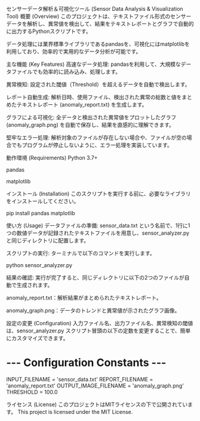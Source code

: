 センサーデータ解析＆可視化ツール (Sensor Data Analysis & Visualization Tool)
概要 (Overview)
このプロジェクトは、テキストファイル形式のセンサーデータを解析し、異常値を検出して、結果をテキストレポートとグラフで自動的に出力するPythonスクリプトです。

データ処理には業界標準ライブラリであるpandasを、可視化にはmatplotlibを利用しており、効率的で実用的なデータ分析が可能です。

主な機能 (Key Features)
高速なデータ処理: pandasを利用して、大規模なデータファイルでも効率的に読み込み、処理します。

異常検知: 設定された閾値（Threshold）を超えるデータを自動で検出します。

レポート自動生成: 解析日時、使用ファイル、検出された異常の総数と値をまとめたテキストレポート (anomaly_report.txt) を生成します。

グラフによる可視化: 全データと検出された異常値をプロットしたグラフ (anomaly_graph.png) を自動で保存し、結果を直感的に理解できます。

堅牢なエラー処理: 解析対象のファイルが存在しない場合や、ファイルが空の場合でもプログラムが停止しないように、エラー処理を実装しています。

動作環境 (Requirements)
Python 3.7+

pandas

matplotlib

インストール (Installation)
このスクリプトを実行する前に、必要なライブラリをインストールしてください。

pip install pandas matplotlib

使い方 (Usage)
データファイルの準備:
sensor_data.txt という名前で、1行に1つの数値データが記録されたテキストファイルを用意し、sensor_analyzer.py と同じディレクトリに配置します。

スクリプトの実行:
ターミナルで以下のコマンドを実行します。

python sensor_analyzer.py

結果の確認:
実行が完了すると、同じディレクトリに以下の2つのファイルが自動で生成されます。

anomaly_report.txt：解析結果がまとめられたテキストレポート。

anomaly_graph.png：データのトレンドと異常値が示されたグラフ画像。

設定の変更 (Configuration)
入力ファイル名、出力ファイル名、異常検知の閾値は、sensor_analyzer.py スクリプト冒頭の以下の定数を変更することで、簡単にカスタマイズできます。

# --- Configuration Constants ---
INPUT_FILENAME = 'sensor_data.txt'
REPORT_FILENAME = 'anomaly_report.txt'
OUTPUT_IMAGE_FILENAME = 'anomaly_graph.png'
THRESHOLD = 100.0

ライセンス (License)
このプロジェクトはMITライセンスの下で公開されています。
This project is licensed under the MIT License.
